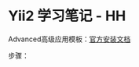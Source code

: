 <h1>Yii2 学习笔记 - HH</h1>

Advanced高级应用模板：[官方安装文档](https://github.com/yiisoft/yii2-app-advanced/blob/master/docs/guide/start-installation.md)

步骤：

[^demo]: composer 安装，打开控制台，切换至www根目录，执行 'composer create-project --prefer-dist yiisoft/yii2-app-advanced yii-application' ，yii-application可修改为项目名称。